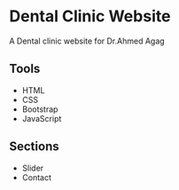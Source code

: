 # Dental Clinic Website

A Dental clinic website for Dr.Ahmed Agag

## Tools

- HTML
- CSS
- Bootstrap
- JavaScript

## Sections

- Slider
- Contact


